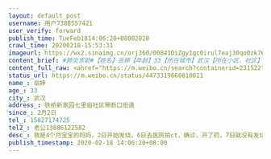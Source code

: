 ```yaml
---
layout: default_post
username: 用户7388557421
user_verify: forward
publish_time: TueFeb1814:06:20+08002020
crawl_time: 20200218-15:53:31
imageurl: https://wx2.sinaimg.cn/orj360/00841DiZgy1gc0irul7eaj30qo0zk76c.jpg,https://wx2.sinaimg.cn/orj360/00841DiZgy1gc0irv6gmej30qo0zk414.jpg,https://wx2.sinaimg.cn/orj360/00841DiZgy1gc0irvw2nvj30qo0zk776.jpg,https://wx4.sinaimg.cn/orj360/00841DiZgy1gc0irxuw5kj30qo0zkgo6.jpg,https://wx3.sinaimg.cn/orj360/00841DiZgy1gc0irx5akoj30qo0zk40w.jpg,https://wx4.sinaimg.cn/orj360/00841DiZgy1gc0iryhphpj30qo0zkgra.jpg,https://wx3.sinaimg.cn/orj360/00841DiZgy1gc0irwkssuj30qo0zkn2v.jpg
content_brief: #肺炎求助#【姓名】岳婷【年龄】33【所在城市】武汉【所在小区、社区】铁桥新家园 七里庙社区 琴断口街道【患病时间】2月2日【联系方式】15827174725【其他紧急联系人】老公 13886122582【病情描述】我是4个月宝宝的妈妈，2日开始发烧，6日去医院拍ct，确诊，开了药，7日就没有发烧了，10日又 ...全文
content_full_raw: <ahref="https://m.weibo.cn/search?containerid=231522type%3D1%26t%3D10%26q%3D%23%E8%82%BA%E7%82%8E%E6%B1%82%E5%8A%A9%23"data-hide=""><spanclass="surl-text">#肺炎求助#</span></a><br/>【姓名】岳婷<br/>【年龄】33<br/>【所在城市】武汉<br/>【所在小区、社区】铁桥新家园七里庙社区琴断口街道<br/>【患病时间】2月2日<br/>【联系方式】15827174725<br/>【其他紧急联系人】老公13886122582<br/>【病情描述】我是4个月宝宝的妈妈，2日开始发烧，6日去医院拍ct，确诊，开了药，7日就没有发烧了，10日又去拍了ct，没有好转，继续在家隔离吃药，给社区上报了，社区说在家吃药隔离，没有发烧应该还好。<br/>社区让做核酸检测，排队到12日做核酸检测，16日检测结果是阴性，我以为好转了，当天晚上去做了ct，结果比上次严重，我老公也拍了ct，结果我老公也感染了，医生说你们都要隔离治疗，我的比较严重，赶紧联系社区。当天就给社区联系了，社区说先上报我的，然后说让清好东西，做好准备，可是到现在也还是在家等待。<br/>之前11日我也发了微博，想着社区联系上了，会安排，可是到现在了也没消息！恳请大家帮帮我！
status_url: https://m.weibo.cn/status/4473319660810011
name_: 岳婷
age_: 33
city_: 武汉
address_: 铁桥新家园七里庙社区琴断口街道
since_: 2月2日
tel_: 15827174725
tel2_: 老公13886122582
desc_: 我是4个月宝宝的妈妈，2日开始发烧，6日去医院拍ct，确诊，开了药，7日就没有发烧了，10日又去拍了ct，没有好转，继续在家隔离吃药，给社区上报了，社区说在家吃药隔离，没有发烧应该还好。社区让做核酸检测，排队到12日做核酸检测，16日检测结果是阴性，我以为好转了，当天晚上去做了ct，结果比上次严重，我老公也拍了ct，结果我老公也感染了，医生说你们都要隔离治疗，我的比较严重，赶紧联系社区。当天就给社区联系了，社区说先上报我的，然后说让清好东西，做好准备，可是到现在也还是在家等待。之前11日我也发了微博，想着社区联系上了，会安排，可是到现在了也没消息！恳请大家帮帮我！
publish_timestamp: 2020-02-18 14:06:20+08:00
---
```

